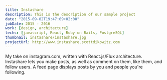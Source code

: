 ```yaml
---
title: Instashare
description: This is the description of our sample project
date: "2015-09-02T19:47:09+02:00"
jobDate: 2015 - 2016
work: [design, architecture]
techs: [javascript, React, Ruby on Rails, PostgreSQL]
thumbnail: instashare/instashare.jpg
projectUrl: http://www.instashare.scottdikowitz.com
---
```


My take on instagram.com, written with React.js/Flux architecture. Instashare lets you make posts, as well as comment on them, like them, and follow users. A feed page displays posts by you and people you're following.
